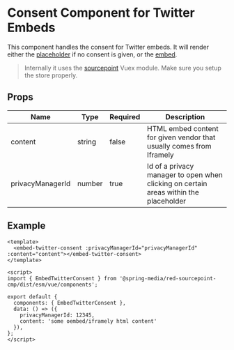 # Consent Component for Twitter Embeds

This component handles the consent for Twitter embeds. It will render either the [placeholder](../EmbedTwitterPlaceholder) if no consent is given, or the [embed](../EmbedTwitter).

> Internally it uses the [sourcepoint](../../vuex/sourcepoint) Vuex module. Make sure you setup the store properly.

## Props

| Name             | Type   | Required | Description |
| ---------------- | ------ | -------- | ----------- |
| content          | string | false    | HTML embed content for given vendor that usually comes from Iframely  |
| privacyManagerId | number | true     | Id of a privacy manager to open when clicking on certain areas within the placeholder |

## Example

```vue
<template>
  <embed-twitter-consent :privacyManagerId="privacyManagerId" :content="content"></embed-twitter-consent>
</template>

<script>
import { EmbedTwitterConsent } from '@spring-media/red-sourcepoint-cmp/dist/esm/vue/components';

export default {
  components: { EmbedTwitterConsent },
  data: () => ({
    privacyManagerId: 12345,
    content: 'some oembed/iframely html content'
  }),
};
</script>
```
